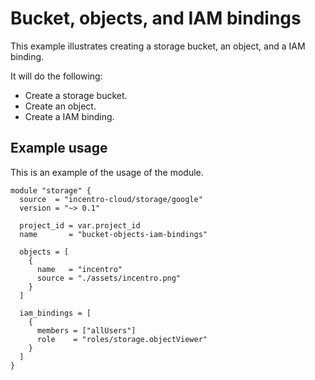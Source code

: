 # Bucket, objects, and IAM bindings

This example illustrates creating a storage bucket, an object, and a IAM binding.

It will do the following:

- Create a storage bucket.
- Create an object.
- Create a IAM binding.

## Example usage

This is an example of the usage of the module.

```hcl
module "storage" {
  source  = "incentro-cloud/storage/google"
  version = "~> 0.1"

  project_id = var.project_id
  name       = "bucket-objects-iam-bindings"

  objects = [
    {
      name   = "incentro"
      source = "./assets/incentro.png"
    }
  ]

  iam_bindings = [
    {
      members = ["allUsers"]
      role    = "roles/storage.objectViewer"
    }
  ]
}
```
